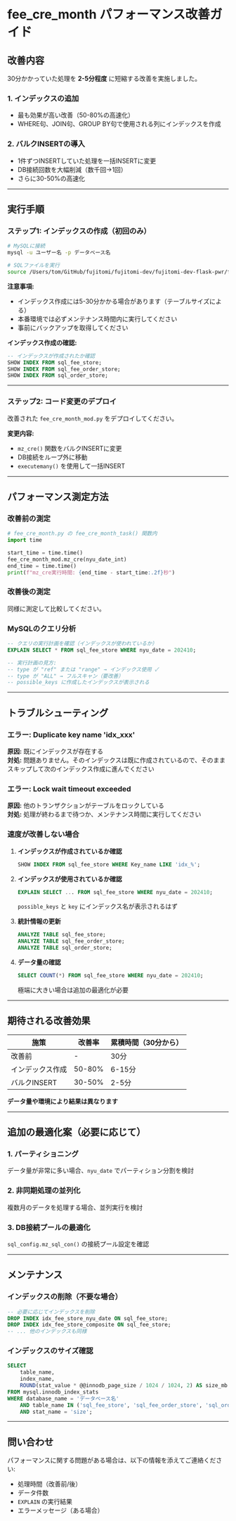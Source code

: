 # fee_cre_month パフォーマンス改善ガイド

## 改善内容

30分かかっていた処理を **2-5分程度** に短縮する改善を実施しました。

### 1. インデックスの追加
- 最も効果が高い改善（50-80%の高速化）
- WHERE句、JOIN句、GROUP BY句で使用される列にインデックスを作成

### 2. バルクINSERTの導入
- 1件ずつINSERTしていた処理を一括INSERTに変更
- DB接続回数を大幅削減（数千回→1回）
- さらに30-50%の高速化

---

## 実行手順

### ステップ1: インデックスの作成（初回のみ）

```bash
# MySQLに接続
mysql -u ユーザー名 -p データベース名

# SQLファイルを実行
source /Users/tom/GitHub/fujitomi/fujitomi-dev/fujitomi-dev-flask-pwr/fee/fee_cre_month_create_indexes.sql;
```

**注意事項:**
- インデックス作成には5-30分かかる場合があります（テーブルサイズによる）
- 本番環境では必ずメンテナンス時間内に実行してください
- 事前にバックアップを取得してください

**インデックス作成の確認:**
```sql
-- インデックスが作成されたか確認
SHOW INDEX FROM sql_fee_store;
SHOW INDEX FROM sql_fee_order_store;
SHOW INDEX FROM sql_order_store;
```

---

### ステップ2: コード変更のデプロイ

改善された `fee_cre_month_mod.py` をデプロイしてください。

**変更内容:**
- `mz_cre()` 関数をバルクINSERTに変更
- DB接続をループ外に移動
- `executemany()` を使用して一括INSERT

---

## パフォーマンス測定方法

### 改善前の測定

```python
# fee_cre_month.py の fee_cre_month_task() 関数内
import time

start_time = time.time()
fee_cre_month_mod.mz_cre(nyu_date_int)
end_time = time.time()
print(f"mz_cre実行時間: {end_time - start_time:.2f}秒")
```

### 改善後の測定

同様に測定して比較してください。

### MySQLのクエリ分析

```sql
-- クエリの実行計画を確認（インデックスが使われているか）
EXPLAIN SELECT * FROM sql_fee_store WHERE nyu_date = 202410;

-- 実行計画の見方:
-- type が "ref" または "range" → インデックス使用 ✓
-- type が "ALL" → フルスキャン（要改善）
-- possible_keys に作成したインデックスが表示される
```

---

## トラブルシューティング

### エラー: Duplicate key name 'idx_xxx'

**原因:** 既にインデックスが存在する  
**対処:** 問題ありません。そのインデックスは既に作成されているので、そのままスキップして次のインデックス作成に進んでください

### エラー: Lock wait timeout exceeded

**原因:** 他のトランザクションがテーブルをロックしている  
**対処:** 処理が終わるまで待つか、メンテナンス時間に実行してください

### 速度が改善しない場合

1. **インデックスが作成されているか確認**
   ```sql
   SHOW INDEX FROM sql_fee_store WHERE Key_name LIKE 'idx_%';
   ```

2. **インデックスが使用されているか確認**
   ```sql
   EXPLAIN SELECT ... FROM sql_fee_store WHERE nyu_date = 202410;
   ```
   `possible_keys` と `key` にインデックス名が表示されるはず

3. **統計情報の更新**
   ```sql
   ANALYZE TABLE sql_fee_store;
   ANALYZE TABLE sql_fee_order_store;
   ANALYZE TABLE sql_order_store;
   ```

4. **データ量の確認**
   ```sql
   SELECT COUNT(*) FROM sql_fee_store WHERE nyu_date = 202410;
   ```
   極端に大きい場合は追加の最適化が必要

---

## 期待される改善効果

| 施策 | 改善率 | 累積時間（30分から） |
|------|--------|---------------------|
| 改善前 | - | 30分 |
| インデックス作成 | 50-80% | 6-15分 |
| バルクINSERT | 30-50% | 2-5分 |

**データ量や環境により結果は異なります**

---

## 追加の最適化案（必要に応じて）

### 1. パーティショニング
データ量が非常に多い場合、`nyu_date` でパーティション分割を検討

### 2. 非同期処理の並列化
複数月のデータを処理する場合、並列実行を検討

### 3. DB接続プールの最適化
`sql_config.mz_sql_con()` の接続プール設定を確認

---

## メンテナンス

### インデックスの削除（不要な場合）

```sql
-- 必要に応じてインデックスを削除
DROP INDEX idx_fee_store_nyu_date ON sql_fee_store;
DROP INDEX idx_fee_store_composite ON sql_fee_store;
-- ... 他のインデックスも同様
```

### インデックスのサイズ確認

```sql
SELECT 
    table_name,
    index_name,
    ROUND(stat_value * @@innodb_page_size / 1024 / 1024, 2) AS size_mb
FROM mysql.innodb_index_stats
WHERE database_name = 'データベース名'
    AND table_name IN ('sql_fee_store', 'sql_fee_order_store', 'sql_order_store')
    AND stat_name = 'size';
```

---

## 問い合わせ

パフォーマンスに関する問題がある場合は、以下の情報を添えてご連絡ください:
- 処理時間（改善前/後）
- データ件数
- `EXPLAIN` の実行結果
- エラーメッセージ（ある場合）

